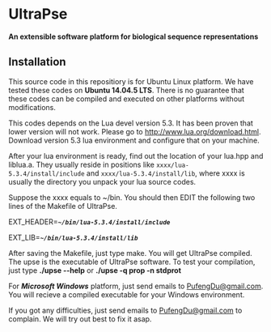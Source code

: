 # UltraPse
**An extensible software platform for biological sequence representations**

## Installation

This source code in this repositiory is for Ubuntu Linux platform. We have tested these codes on **Ubuntu 14.04.5 LTS**. There is no guarantee that these codes can be compiled and executed on other platforms without modifications.

This codes depends on the Lua devel version 5.3. It has been proven that lower version will not work. Please go to http://www.lua.org/download.html. Download version 5.3 lua environment and configure that on your machine.

After your lua environment is ready, find out the location of your lua.hpp and liblua.a. They usually reside in positions like 
`xxxx/lua-5.3.4/install/include` and `xxxx/lua-5.3.4/install/lib`, where xxxx is usually the directory you unpack your lua source codes.

Suppose the xxxx equals to ~/bin. You should then EDIT the following two lines of the Makefile of UltraPse.

EXT_HEADER=***`~/bin/lua-5.3.4/install/include`***

EXT_LIB=***`~/bin/lua-5.3.4/install/lib`***

After saving the Makefile, just type make. You will get UltraPse compiled. The upse is the executable of UltraPse software.
To test your compilation, just type **./upse --help** or **./upse -q prop -n stdprot**

For ***Microsoft Windows*** platform, just send emails to PufengDu@gmail.com. You will recieve a compiled executable for your Windows environment.

If you got any difficulties, just send emails to PufengDu@gmail.com to complain. We will try out best to fix it asap.
